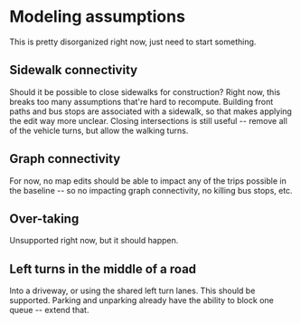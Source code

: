# Modeling assumptions

This is pretty disorganized right now, just need to start something.

## Sidewalk connectivity

Should it be possible to close sidewalks for construction? Right now, this
breaks too many assumptions that're hard to recompute. Building front paths and
bus stops are associated with a sidewalk, so that makes applying the edit way
more unclear. Closing intersections is still useful -- remove all of the vehicle
turns, but allow the walking turns.

## Graph connectivity

For now, no map edits should be able to impact any of the trips possible in the
baseline -- so no impacting graph connectivity, no killing bus stops, etc.

## Over-taking

Unsupported right now, but it should happen.

## Left turns in the middle of a road

Into a driveway, or using the shared left turn lanes. This should be supported.
Parking and unparking already have the ability to block one queue -- extend
that.
